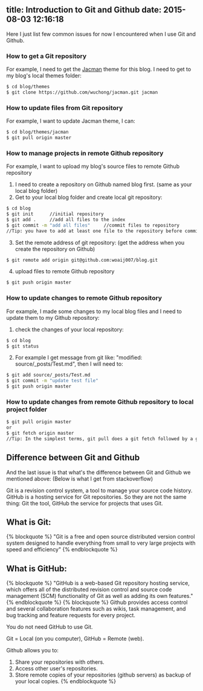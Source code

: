 title: Introduction to Git and Github
date: 2015-08-03 12:16:18
---
Here I just list few common issues for now I encountered when I use Git and Github.

### How to get a Git repository

For example, I need to get the [Jacman](https://github.com/wuchong/jacman) theme for this blog.
I need to get to my blog's local themes folder:

``` bash
$ cd blog/themes
$ git clone https://github.com/wuchong/jacman.git jacman 
```

### How to update files from Git repository
For example, I want to update Jacman theme, I can:
``` bash
$ cd blog/themes/jacman
$ git pull origin master
```
<!--more-->

### How to manage projects in remote Github repository
For example, I want to upload my blog's source files to remote Github repository
1. I need to create a repository on Github named blog first. (same as your local blog folder)
2. Get to your local blog folder and create local git repository:
``` bash
$ cd blog
$ git init		//initial repository
$ git add .		//add all files to the index
$ git commit -m "add all files"		//commit files to repository
//Tip: you have to add at least one file to the repository before committing
```
3. Set the remote address of git repository: (get the address when you create the repository on Github)
``` bash
$ git remote add origin git@github.com:woaij007/blog.git 
```
4. upload files to remote Github repository
``` bash
$ git push origin master
```

### How to update changes to remote Github repository
For example, I made some changes to my local blog files and I need to update them to my Github repository:
1. check the changes of your local repository:
``` bash
$ cd blog
$ git status
```
2. For example I get message from git like: "modified:   source/_posts/Test.md", then I will need to:
``` bash
$ git add source/_posts/Test.md
$ git commit -m "update test file"
$ git push origin master
```

### How to update changes from remote Github repository to local project folder
``` bash
$ git pull origin master
or 
$ git fetch origin master
//Tip: In the simplest terms, git pull does a git fetch followed by a git merge.
```

## Difference between Git and Github

And the last issue is that what's the difference between Git and Github we mentioned above: (Below is what I get from stackoverflow)

Git is a revision control system, a tool to manage your source code history. GitHub is a hosting service for Git repositories. So they are not the same thing: Git the tool, GitHub the service for projects that uses Git.

## What is Git:
{% blockquote %}
"Git is a free and open source distributed version control system designed to handle everything from small to very large projects with speed and efficiency"
{% endblockquote %}
## What is GitHub:
{% blockquote %}
"GitHub is a web-based Git repository hosting service, which offers all of the distributed revision control and source code management (SCM) functionality of Git as well as adding its own features."
{% endblockquote %}
{% blockquote %}
Github provides access control and several collaboration features such as wikis, task management, and bug tracking and feature requests for every project.

You do not need GitHub to use Git.

Git = Local (on you computer), GitHub = Remote (web).

Github allows you to:
1. Share your repositories with others.
2. Access other user's repositories.
3. Store remote copies of your repositories (github servers) as backup of your local copies.
{% endblockquote %}
